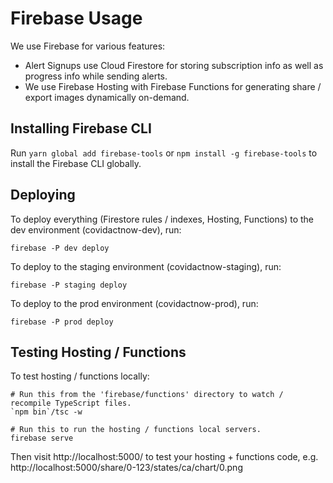 # Firebase Usage

We use Firebase for various features:

* Alert Signups use Cloud Firestore for storing subscription info as well as
  progress info while sending alerts.
* We use Firebase Hosting with Firebase Functions for generating share / export
  images dynamically on-demand.

## Installing Firebase CLI
Run `yarn global add firebase-tools` or `npm install -g firebase-tools` to
install the Firebase CLI globally.

## Deploying
To deploy everything (Firestore rules / indexes, Hosting, Functions) to the
dev environment (covidactnow-dev), run:

```
firebase -P dev deploy
```

To deploy to the staging environment (covidactnow-staging), run:
```
firebase -P staging deploy
```

To deploy to the prod environment (covidactnow-prod), run:
```
firebase -P prod deploy
```

## Testing Hosting / Functions
To test hosting / functions locally:

```
# Run this from the 'firebase/functions' directory to watch / recompile TypeScript files.
`npm bin`/tsc -w

# Run this to run the hosting / functions local servers.
firebase serve
```

Then visit http://localhost:5000/ to test your hosting + functions code, e.g.
http://localhost:5000/share/0-123/states/ca/chart/0.png
